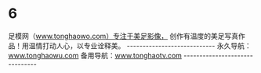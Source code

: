 # 6
足模网（www.tonghaowo.com）专注于美足影像， 创作有温度的美足写真作品！用温情打动人心，以专业诠释美。 ---------------------------- 永久导航：www.tonghaowu.com  备用导航：www.tonghaotv.com -------------------------------
